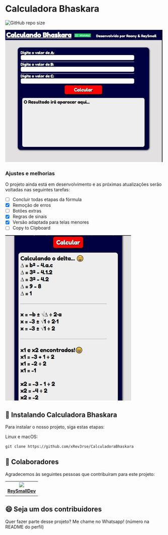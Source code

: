 # Calculadora Bhaskara

![GitHub repo size](https://img.shields.io/github/repo-size/iuricode/README-template?style=for-the-badge)

<img src="screenshotx.jpg" width="500px">

### Ajustes e melhorias

O projeto ainda está em desenvolvimento e as próximas atualizações serão voltadas nas seguintes tarefas:

- [ ] Concluir todas etapas da fórmula
- [x] Remoção de erros
- [ ] Botões extras 
- [x] Regras de sinais
- [x] Versão adaptada para telas menores
- [ ] Copy to Clipboard

<img src="screenshot2.jpg" width="400px">

## 🚀 Instalando Calculadora Bhaskara

Para instalar o nosso projeto, siga estas etapas:

Linux e macOS:
```
git clone https://github.com/xRev3rse/CalculadoraBhaskara
```

## 🤝 Colaboradores

Agradecemos às seguintes pessoas que contribuíram para este projeto:

<table>
  <tr>
    <td align="center">
      <a href="#">
        <img src="https://avatars.githubusercontent.com/u/88351922?v=4" width="100px;"/><br>
        <sub>
          <a href="https://github.com/reysmalldev"><b>ReySmallDev</b></a>
        </sub>
      </a>
    </td>
  </tr>
</table>


## 😄 Seja um dos contribuidores<br>

Quer fazer parte desse projeto? Me chame no Whatsapp! (número na README do perfil)
